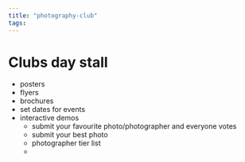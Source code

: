 ```yaml
---
title: "photography-club"
tags: 
---
```



# Clubs day stall
- posters
- flyers
- brochures
- set dates for events
- interactive demos
	- submit your favourite photo/photographer and everyone votes
	- submit your best photo
	- photographer tier list
	- 